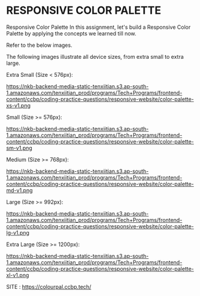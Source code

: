 # RESPONSIVE COLOR PALETTE

Responsive Color Palette
In this assignment, let's build a Responsive Color Palette by applying the concepts we learned till now.



Refer to the below images.


The following images illustrate all device sizes, from extra small to extra large.

Extra Small (Size < 576px):

https://nkb-backend-media-static-tenxiitian.s3.ap-south-1.amazonaws.com/tenxiitian_prod/programs/Tech+Programs/frontend-content/ccbp/coding-practice-questions/responsive-website/color-palette-xs-v1.png


Small (Size >= 576px):

https://nkb-backend-media-static-tenxiitian.s3.ap-south-1.amazonaws.com/tenxiitian_prod/programs/Tech+Programs/frontend-content/ccbp/coding-practice-questions/responsive-website/color-palette-sm-v1.png


Medium (Size >= 768px):

https://nkb-backend-media-static-tenxiitian.s3.ap-south-1.amazonaws.com/tenxiitian_prod/programs/Tech+Programs/frontend-content/ccbp/coding-practice-questions/responsive-website/color-palette-md-v1.png


Large (Size >= 992px):

https://nkb-backend-media-static-tenxiitian.s3.ap-south-1.amazonaws.com/tenxiitian_prod/programs/Tech+Programs/frontend-content/ccbp/coding-practice-questions/responsive-website/color-palette-lg-v1.png



Extra Large (Size >= 1200px):

https://nkb-backend-media-static-tenxiitian.s3.ap-south-1.amazonaws.com/tenxiitian_prod/programs/Tech+Programs/frontend-content/ccbp/coding-practice-questions/responsive-website/color-palette-xl-v1.png

SITE : https://colourpal.ccbp.tech/

